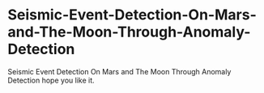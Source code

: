 # Seismic-Event-Detection-On-Mars-and-The-Moon-Through-Anomaly-Detection
Seismic Event Detection On Mars and The Moon Through Anomaly Detection
hope you like it.
